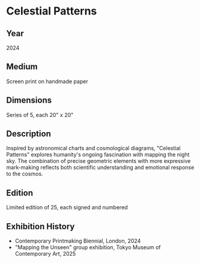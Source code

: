 # Celestial Patterns

## Year
2024

## Medium
Screen print on handmade paper

## Dimensions
Series of 5, each 20" x 20"

## Description
Inspired by astronomical charts and cosmological diagrams, "Celestial Patterns" explores humanity's ongoing fascination with mapping the night sky. The combination of precise geometric elements with more expressive mark-making reflects both scientific understanding and emotional response to the cosmos.

## Edition
Limited edition of 25, each signed and numbered

## Exhibition History
- Contemporary Printmaking Biennial, London, 2024
- "Mapping the Unseen" group exhibition, Tokyo Museum of Contemporary Art, 2025
